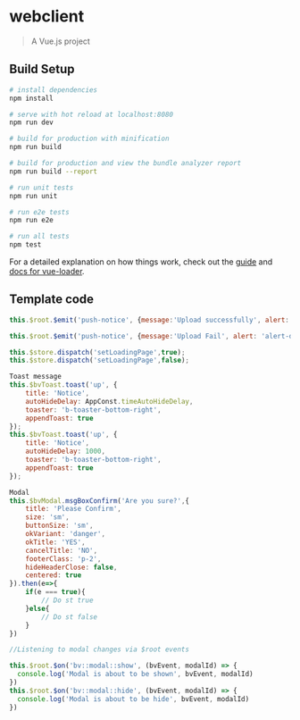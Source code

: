# webclient

> A Vue.js project

## Build Setup

``` bash
# install dependencies
npm install

# serve with hot reload at localhost:8080
npm run dev

# build for production with minification
npm run build

# build for production and view the bundle analyzer report
npm run build --report

# run unit tests
npm run unit

# run e2e tests
npm run e2e

# run all tests
npm test
```

For a detailed explanation on how things work, check out the [guide](http://vuejs-templates.github.io/webpack/) and [docs for vue-loader](http://vuejs.github.io/vue-loader).

## Template code
```javascript
this.$root.$emit('push-notice', {message:'Upload successfully', alert: 'alert-success'});

this.$root.$emit('push-notice', {message:'Upload Fail', alert: 'alert-danger'});

this.$store.dispatch('setLoadingPage',true);
this.$store.dispatch('setLoadingPage',false);
```
```javascript
Toast message
this.$bvToast.toast('up', {
    title: 'Notice',
    autoHideDelay: AppConst.timeAutoHideDelay,
    toaster: 'b-toaster-bottom-right',
    appendToast: true
});
this.$bvToast.toast('up', {
    title: 'Notice',
    autoHideDelay: 1000,
    toaster: 'b-toaster-bottom-right',
    appendToast: true
});
```
```javascript
Modal 
this.$bvModal.msgBoxConfirm('Are you sure?',{
    title: 'Please Confirm',
    size: 'sm',
    buttonSize: 'sm',
    okVariant: 'danger',
    okTitle: 'YES',
    cancelTitle: 'NO',
    footerClass: 'p-2',
    hideHeaderClose: false,
    centered: true
}).then(e=>{
    if(e === true){
        // Do st true
    }else{
        // Do st false
    }
})

//Listening to modal changes via $root events

this.$root.$on('bv::modal::show', (bvEvent, modalId) => {
  console.log('Modal is about to be shown', bvEvent, modalId)
})
this.$root.$on('bv::modal::hide', (bvEvent, modalId) => {
  console.log('Modal is about to be hide', bvEvent, modalId)
})
```



